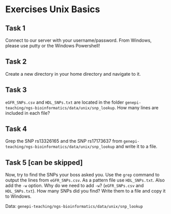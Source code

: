 # Exercises Unix Basics

## Task 1
Connect to our server with your username/password. From Windows, please use putty or the Windows Powershell!

## Task 2 
Create a new directory in your home directory and navigate to it. 

## Task 3
`eGFR_SNPs.csv` and `HDL_SNPs.txt` are located in the folder `genepi-teaching/ngs-bioinformatics/data/unix/snp_lookup`. 
How many lines are included in each file?

## Task 4
Grep the SNP rs13326165 and the SNP rs17173637 from `genepi-teaching/ngs-bioinformatics/data/unix/snp_lookup` and write it to a file. 

## Task 5 [can be skipped]
Now, try to find the SNPs your boss asked you. Use the `grep` command to output the lines from `eGFR_SNPs.csv`. 
As a pattern file use `HDL_SNPs.txt`. Also add the `-w` option. 
Why do we need to add `-w`? (`eGFR_SNPs.csv` and `HDL_SNPs.txt`). How many SNPs did you find? Write them to a file and copy it to Windows.

Data: `genepi-teaching/ngs-bioinformatics/data/unix/snp_lookup`


